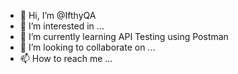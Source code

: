 - 👋 Hi, I’m @IfthyQA
- 👀 I’m interested in ...
- 🌱 I’m currently learning API Testing using Postman
- 💞️ I’m looking to collaborate on ...
- 📫 How to reach me ...

<!---
IfthyQA/IfthyQA is a ✨ special ✨ repository because its `README.md` (this file) appears on your GitHub profile.
You can click the Preview link to take a look at your changes.
--->
